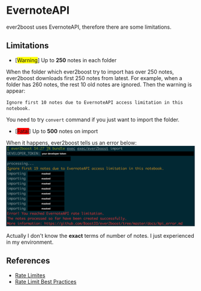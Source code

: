 # EvernoteAPI
ever2boost uses EvernoteAPI, therefore there are some limitations.

## Limitations
* [<span style="background-color: #FFFF00">Warning</span>] Up to **250** notes in each folder

When the folder which ever2boost try to import has over 250 notes, ever2boost downloads first 250 notes from latest. For example, when a folder has 260 notes, the rest 10 old notes are ignored. Then the warning is appear:

```
Ignore first 10 notes due to EvernoteAPI access limitation in this notebook.
```

You need to try `convert` command if you just want to import the folder.

* [<span style="background-color: #FF0000">Fatal</span>] Up to **500** notes on import

When it happens, ever2boost tells us an error below:
![error_on_import](images/img5.png)

Actually I don't know the **exact** terms of number of notes. I just experienced in my environment.

## References
* [Rate Limites](https://dev.evernote.com/doc/articles/rate_limits.php)
* [Rate Limit Best Practices](https://dev.evernote.com/doc/articles/rate_limit_best_practices.php)
